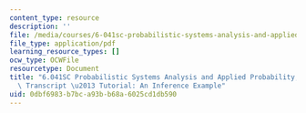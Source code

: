 ```yaml
---
content_type: resource
description: ''
file: /media/courses/6-041sc-probabilistic-systems-analysis-and-applied-probability-fall-2013/0dbf6983b7bca93bb68a6025cd1db590_MIT6_041SCF13_An_Inference_Example_300k.pdf
file_type: application/pdf
learning_resource_types: []
ocw_type: OCWFile
resourcetype: Document
title: "6.041SC Probabilistic Systems Analysis and Applied Probability, Fall 2013\
  \ Transcript \u2013 Tutorial: An Inference Example"
uid: 0dbf6983-b7bc-a93b-b68a-6025cd1db590
---
```

